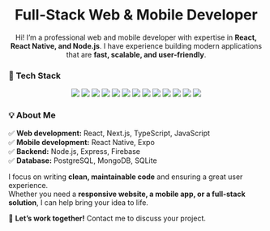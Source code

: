 <h1 align="center">Full-Stack Web & Mobile Developer</h1>

<p align="center">
Hi! I’m a professional web and mobile developer with expertise in <b>React, React Native, and Node.js</b>. I have experience building modern applications that are <b>fast, scalable, and user-friendly</b>.
</p>

### 🚀 Tech Stack  

<p align="center">
  <img src="https://img.shields.io/badge/React-20232A?style=for-the-badge&logo=react&logoColor=61DAFB"/>
  <img src="https://img.shields.io/badge/React Native-20232A?style=for-the-badge&logo=react&logoColor=61DAFB"/>
  <img src="https://img.shields.io/badge/TypeScript-20232A?style=for-the-badge&logo=typescript&logoColor=3178C6"/>
  <img src="https://img.shields.io/badge/JavaScript-20232A?style=for-the-badge&logo=javascript&logoColor=F7DF1E"/>
  <img src="https://img.shields.io/badge/Next.js-20232A?style=for-the-badge&logo=next.js&logoColor=FFFFFF"/>
  <img src="https://img.shields.io/badge/Node.js-20232A?style=for-the-badge&logo=node.js&logoColor=8CC84B"/>
  <img src="https://img.shields.io/badge/Firebase-20232A?style=for-the-badge&logo=firebase&logoColor=FFCA28"/>
  <img src="https://img.shields.io/badge/Redux-20232A?style=for-the-badge&logo=redux&logoColor=764ABC"/>
  <img src="https://img.shields.io/badge/Tailwind CSS-20232A?style=for-the-badge&logo=tailwind-css&logoColor=38B2AC"/>
  <img src="https://img.shields.io/badge/Expo-20232A?style=for-the-badge&logo=expo&logoColor=FFFFFF"/>
  <img src="https://img.shields.io/badge/HTML-20232A?style=for-the-badge&logo=html5&logoColor=E34F26"/>
  <img src="https://img.shields.io/badge/CSS-20232A?style=for-the-badge&logo=css3&logoColor=1572B6"/>
  <img src="https://img.shields.io/badge/SCSS-20232A?style=for-the-badge&logo=sass&logoColor=CC6699"/>
</p>

### 💡 About Me  

✅ **Web development:** React, Next.js, TypeScript, JavaScript  
✅ **Mobile development:** React Native, Expo  
✅ **Backend:** Node.js, Express, Firebase  
✅ **Database:** PostgreSQL, MongoDB, SQLite  

I focus on writing **clean, maintainable code** and ensuring a great user experience.  
Whether you need a **responsive website, a mobile app, or a full-stack solution**, I can help bring your idea to life.  

📩 **Let’s work together!** Contact me to discuss your project.
